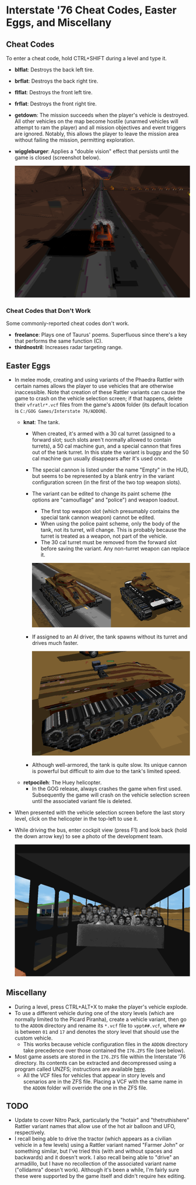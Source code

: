 # Interstate '76 Cheat Codes, Easter Eggs, and Miscellany

## Cheat Codes

To enter a cheat code, hold CTRL+SHIFT during a level and type it.

* **blflat**: Destroys the back left tire.
* **brflat**: Destroys the back right tire.
* **flflat**: Destroys the front left tire.
* **frflat**: Destroys the front right tire.
* **getdown**: The mission succeeds when the player's vehicle is destroyed. All other vehicles on the map become hostile (unarmed vehicles will attempt to ram the player) and all mission objectives and event triggers are ignored. Notably, this allows the player to leave the mission area without failing the mission, permitting exploration.
* **wiggleburger**: Applies a "double vision" effect that persists until the game is closed (screenshot below).

  ![Wiggleburder.](images/img-wiggleburger.png)

### Cheat Codes that Don't Work

Some commonly-reported cheat codes don't work.

* **freelance**: Plays one of Taurus' poems. Superfluous since there's a key that performs the same function (C).
* **thirdnostril**: Increases radar targeting range.

## Easter Eggs

* In melee mode, creating and using variants of the Phaedra Rattler with certain names allows the player to use vehicles that are otherwise inaccessible. Note that creation of these Rattler variants can cause the game to crash on the vehicle selection screen; if that happens, delete their `vfratlr*.vcf` files from the game's `ADDON` folder (its default location is `C:/GOG Games/Interstate 76/ADDON`).
  * **knat**: The tank.
    * When created, it's armed with a 30 cal turret (assigned to a forward slot; such slots aren't normally allowed to contain turrets), a 50 cal machine gun, and a special cannon that fires out of the tank turret. In this state the variant is buggy and the 50 cal machine gun usually disappears after it's used once.
    * The special cannon is listed under the name "Empty" in the HUD, but seems to be represented by a blank entry in the variant configuration screen (in the first of the two top weapon slots).
    * The variant can be edited to change its paint scheme (the options are "camouflage" and "police") and weapon loadout.
      * The first top weapon slot (which presumably contains the special tank cannon weapon) cannot be edited.
      * When using the police paint scheme, only the body of the tank, not its turret, will change. This is probably because the turret is treated as a weapon, not part of the vehicle.
      * The 30 cal turret must be removed from the forward slot before saving the variant. Any non-turret weapon can replace it.
    
      ![](images/img-tank.png)
    * If assigned to an AI driver, the tank spawns without its turret and drives much faster.

      ![](images/img-tank-npc.png)
    * Although well-armored, the tank is quite slow. Its unique cannon is powerful but difficult to aim due to the tank's limited speed.
  * **retpocileh**: The Huey helicopter.
    * In the GOG release, always crashes the game when first used. Subsequently the game will crash on the vehicle selection screen until the associated variant file is deleted.

* When presented with the vehicle selection screen before the last story level, click on the helicopter in the top-left to use it.
* While driving the bus, enter cockpit view (press F1) and look back (hold the down arrow key) to see a photo of the development team.

  ![](images/img-dev-team.png)

## Miscellany

* During a level, press CTRL+ALT+X to make the player's vehicle explode.
* To use a different vehicle during one of the story levels (which are normally limited to the Picard Piranha), create a vehicle variant, then go to the `ADDON` directory and rename its `*.vcf` file to `vppt##.vcf`, where `##` is between `01` and `17` and denotes the story level that should use the custom vehicle.
  * This works because vehicle configuration files in the `ADDON` directory take precedence over those contained the `I76.ZFS` file (see below).
* Most game assets are stored in the `I76.ZFS` file within the Interstate '76 directory. Its contents can be extracted and decompressed using a program called UNZFS; instructions are available [here](https://interstate76.fandom.com/wiki/Tricks).
  * All the VCF files for vehicles that appear in story levels and scenarios are in the ZFS file. Placing a VCF with the same name in the `ADDON` folder will override the one in the ZFS file.

## TODO

* Update to cover Nitro Pack, particularly the "hotair" and "thetruthishere" Rattler variant names that allow use of the hot air balloon and UFO, respectively.
* I recall being able to drive the tractor (which appears as a civilian vehicle in a few levels) using a Rattler variant named "Farmer John" or something similar, but I've tried this (with and without spaces and backwards) and it doesn't work. I also recall being able to "drive" an armadillo, but I have no recollection of the associated variant name ("ollidamra" doesn't work). Although it's been a while, I'm fairly sure these were supported by the game itself and didn't require hex editing.